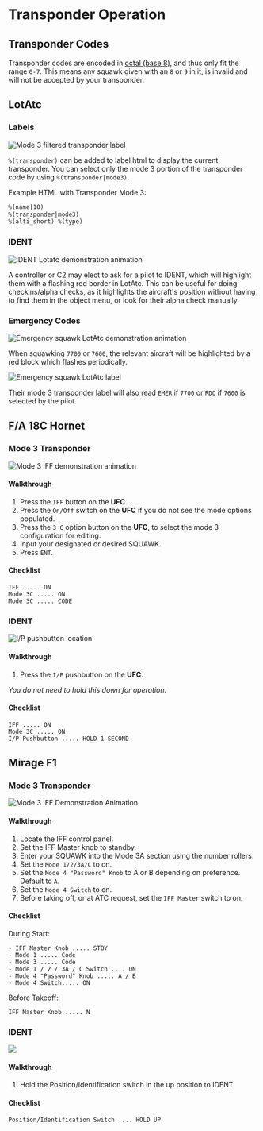 # Transponder Operation

## Transponder Codes

Transponder codes are encoded in [octal (base 8)](https://en.wikipedia.org/wiki/Octal), and thus only fit the range `0-7`. This means any squawk given with an `8` or `9` in it, is invalid and will not be accepted by your transponder.

## LotAtc

### Labels

 ![Mode 3 filtered transponder label](../assets/pilot-guide/transponder/lotatc_label_mode3.webp)

`%(transponder)` can be added to label html to display the current transponder. You can select only the mode 3 portion of the transponder code by using `%(transponder|mode3)`.

Example HTML with Transponder Mode 3:

```html
%(name|10)
%(transponder|mode3)
%(alti_short) %(type)
```

### IDENT

 ![IDENT Lotatc demonstration animation](../assets/pilot-guide/transponder/lotatc_ident.webp)

 A controller or C2 may elect to ask for a pilot to IDENT, which will highlight them with a flashing red border in LotAtc. This can be useful for doing checkins/alpha checks, as it highlights the aircraft's position without having to find them in the object menu, or look for their alpha check manually.

### Emergency Codes

 ![Emergency squawk LotAtc demonstration animation](../assets/pilot-guide/transponder/lotatc_7700.webp)

When squawking `7700` or `7600`, the relevant aircraft will be highlighted by a red block which flashes periodically. 

![Emergency squawk LotAtc label](../assets/pilot-guide/transponder/lotatc_label_emer.webp)

Their mode 3 transponder label will also read `EMER` if `7700` or `RDO` if `7600` is selected by the pilot.

## F/A 18C Hornet

### Mode 3 Transponder

 ![Mode 3 IFF demonstration animation](../assets/pilot-guide/transponder/fa18_iff_mode_3.webp)

#### Walkthrough

1. Press the `IFF` button on the **UFC**.
2. Press the `On/Off` switch on the **UFC** if you do not see the mode options populated.
3. Press the `3 C` option button on the **UFC**, to select the mode 3 configuration for editing.
4. Input your designated or desired SQUAWK.
5. Press `ENT`.

#### Checklist

```
IFF ..... ON
Mode 3C ..... ON
Mode 3C ..... CODE
```

### IDENT

 ![I/P pushbutton location](../assets/pilot-guide/transponder/fa18_ident.webp)

#### Walkthrough

1. Press the `I/P` pushbutton on the **UFC**.

*You do not need to hold this down for operation.*

#### Checklist

```
IFF ..... ON
Mode 3C ..... ON
I/P Pushbutton ..... HOLD 1 SECOND
```

## Mirage F1

### Mode 3 Transponder

 ![Mode 3 IFF Demonstration Animation](../assets/pilot-guide/transponder/f1_transponder_setup.webp)

#### Walkthrough

1. Locate the IFF control panel.
2. Set the IFF Master knob to standby.
3. Enter your SQUAWK into the Mode 3A section using the number rollers.
4. Set the `Mode 1/2/3A/C` to on.
5. Set the `Mode 4 "Password" Knob` to A or B depending on preference. Default to `A`.
6. Set the `Mode 4 Switch` to on.
7. Before taking off, or at ATC request, set the `IFF Master` switch to on.


#### Checklist

During Start:

```
- IFF Master Knob ..... STBY
- Mode 1 ..... Code
- Mode 3 ..... Code
- Mode 1 / 2 / 3A / C Switch .... ON
- Mode 4 "Password" Knob ..... A / B
- Mode 4 Switch..... ON
```

Before Takeoff:

```
IFF Master Knob ..... N
```

### IDENT

 ![](../assets/pilot-guide/transponder/f1_ident.webp)

#### Walkthrough

1. Hold the Position/Identification switch in the up position to IDENT.

#### Checklist

```
Position/Identification Switch .... HOLD UP
```

